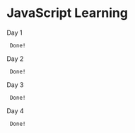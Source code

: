 # JavaScript Learning
 
  Day 1 
  
     Done!

  Day 2
   
     Done!

  Day 3

     Done!

  Day 4

     Done!
